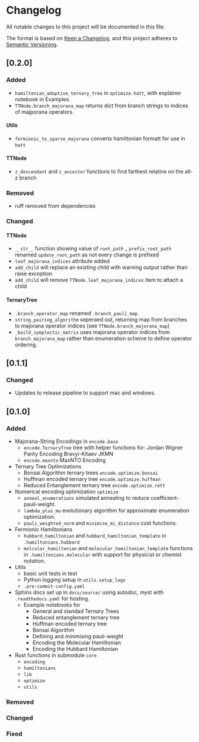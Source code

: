 # Changelog

All notable changes to this project will be documented in this file.

The format is based on [Keep a Changelog](https://keepachangelog.com/en/1.1.0/),
and this project adheres to [Semantic Versioning](https://semver.org/spec/v2.0.0.html).

## [0.2.0]
### Added
- `hamiltonian_adaptive_ternary_tree` in `optimize.hatt`, with explainer notebook in Examples.
- `TTNode.branch_majorana_map` returns dict from branch strings to indices of majporana operators.

#### Utils
- `fermionic_to_sparse_majorana` converts hamiltonian formatt for use in `hatt`

#### TTNode
- `z_descendant` and `z_ancestor` functions to find farthest relative on the all-z branch

### Removed
- ruff removed from dependencies

### Changed
#### TTNode
- `__str__` function showing value of `root_path`
_ `prefix_root_path` renamed `update_root_path` as not every change is prefixed
- `leaf_majorana_indices` attribute added
- `add_child` will replace an existing child with warning output rather than raise exception
- `add_child` will remove `TTNode.leaf_majorana_indices` item to attach a child

#### TernaryTree
- `.branch_operator_map` renamed `.branch_pauli_map`
- `string_pairing_algorithm` seperaed out, returning map from branches to majorana operator indices (see `TTNode.branch_majorana_map`)
- `_build_symplectic_matrix` uses majorana operator indices from `branch_majorana_map` rather than enumeration scheme to define operator ordering.

## [0.1.1]
### Changed
- Updates to release pipeline to support mac and windows.

## [0.1.0]

### Added
- Majorana-String Encodings in `encode.base`
    - `encode.TernaryTree` tree with helper functions for:
        Jordan Wigner
        Parity Encoding
        Bravyi-Kitaev
        JKMN
    - `encode.maxnto` MaxNTO Encoding
- Ternary Tree Optimizations
    - Bonsai Algorithm ternary trees `encode.optimize.bonsai`
    - Huffman encoded ternary tree `encode.optimize.huffman`
    - Reduced Entanglement ternary tree `encode.optimize.rett`
- Numerical encoding optimization `optimize`
    - `anneal_enumerations` simulated annealing to reduce coefficient-pauli-weight.
    - `lambda_plus_mu` evolutionary algorithm for approximate enumeration optimization.
    - `pauli_weighted_norm` and `minimise_mi_distance` cost functions.
- Fermionic Hamiltonians
    - `hubbard_hamiltonian` and `hubbard_hamiltonian_template` in `.hamiltonians.hubbard`
    - `molcular_hamiltonian` and `molecular_hamiltonian_template` functions in `.hamiltonians.molecular` with support for physicist or chemist notation.
- Utils
    - basic unit tests in test
    - Python logging setup in `utils.setup_logs`
    - `.pre-commit-config.yaml`
- Sphinx docs set up in `docs/source/` using autodoc, myst with `.readthedocs.yaml` for hosting.
    - Example notebooks for
        - General and standad Ternary Trees
        - Reduced entanglement ternary tree
        - Huffman encoded ternary tree
        - Bonsai Algorithm
        - Defining and minimising pauli-weight
        - Encoding the Molecular Hamiltonian
        - Encoding the Hubbard Hamiltonian
- Rust functions in submodule `core`
    - `encoding`
    - `hamiltonians`
    - `lib`
    - `optimize`
    - `utils`

### Removed

### Changed

### Fixed
